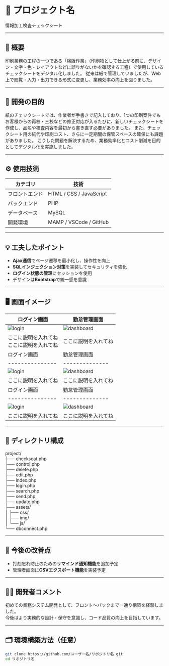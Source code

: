 # 🌸 プロジェクト名
情報加工検査チェックシート

---

## 📝 概要
印刷業務の工程の一つである「検版作業」（印刷物として仕上がる前に、デザイン・文字・色・レイアウトなどに誤りがないかを確認する工程）で使用しているチェックシートをデジタル化しました。
従来は紙で管理していましたが、Web上で閲覧・入力・出力できる形式に変更し、業務効率の向上を図りました。

---

## 🎯 開発の目的
紙のチェックシートでは、作業者が手書きで記入しており、1つの印刷案件でもお客様からの再校・三校などの修正対応が入るたびに、新しいチェックシートを作成し、品名や検査内容を最初から書き直す必要がありました。
また、チェックシート用の紙代や印刷コスト、さらに一定期間の保管スペースの確保にも課題がありました。
こうした問題を解決するため、業務効率化とコスト削減を目的としてデジタル化を実施しました。

---

## ⚙️ 使用技術
| カテゴリ | 技術 |
|-----------|------|
| フロントエンド | HTML / CSS / JavaScript  |
| バックエンド | PHP |
| データベース | MySQL |
| 開発環境 | MAMP / VSCode / GitHub |

---

## 💡 工夫したポイント
- **Ajax通信**でページ遷移を最小化し、操作性を向上  
- **SQLインジェクション対策**を実装してセキュリティを強化  
- **ログイン状態の管理**にセッションを使用  
- デザインは**Bootstrap**で統一感を意識  

---

## 🖥️ 画面イメージ
| ログイン画面 | 勤怠管理画面 |
|---------------|--------------|
| ![login](./img/login.png) | ![dashboard](./img/dashboard.png) |
| ここに説明を入れてね<br>ここに説明を入れてね | ここに説明を入れてね |
| ログイン画面 | 勤怠管理画面 |
|---------------|--------------|
| ![login](./img/login.png) | ![dashboard](./img/dashboard.png) |
| ここに説明を入れてね | ここに説明を入れてね |
| ログイン画面 | 勤怠管理画面 |
|---------------|--------------|
| ![login](./img/login.png) | ![dashboard](./img/dashboard.png) |
| ここに説明を入れてね | ここに説明を入れてね |

---

## 📂 ディレクトリ構成
project/  
├── checkseat.php  
├── control.php  
├── delete.php  
├── edit.php  
├── index.php  
├── login.php  
├── search.php  
├── send.php  
├── update.php  
├── assets/  
│ ├── css/  
│ ├── img/  
│ └── js/  
└── dbconnect.php


---

## 🚀 今後の改善点
- 打刻忘れ防止のための**リマインド通知機能**を追加予定  
- 管理者画面に**CSVエクスポート機能**を実装予定  

---

## 👩‍💻 開発者コメント
初めての業務システム開発として、フロント〜バックまで一通り構築を経験しました。  
今後はより実務的な設計・保守を意識し、コード品質の向上を目指しています。

---

## 🗂️ 環境構築方法（任意）
```bash
git clone https://github.com/ユーザー名/リポジトリ名.git
cd リポジトリ名
